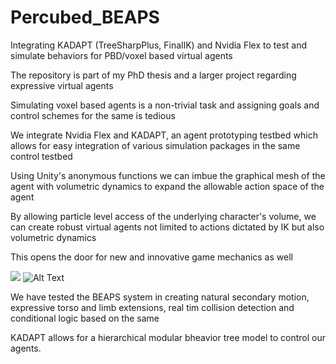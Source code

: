 # Percubed_BEAPS
Integrating KADAPT (TreeSharpPlus, FinalIK) and Nvidia Flex to test and simulate behaviors for PBD/voxel based virtual agents

The repository is part of my PhD thesis and a larger project regarding expressive virtual agents

Simulating voxel based agents is a non-trivial task and assigning goals and control schemes for the same is tedious

We integrate Nvidia Flex and KADAPT, an agent prototyping testbed which allows for easy integration of various simulation packages in the same control testbed

Using Unity's anonymous functions we can imbue the graphical mesh of the agent with volumetric dynamics to expand the allowable action space of the agent

By allowing particle level access of the underlying character's volume, we can create robust virtual agents not limited to actions dictated by IK but also volumetric dynamics

This opens the door for new and innovative game mechanics as well

![](https://drive.google.com/file/d/1PibYo48njlYgH9hM9La_olKyjYoVha1N/view?usp=sharing.gif)
![Alt Text](https://user-images.githubusercontent.com/22035965/140826566-a57706bf-0b96-4a0c-8f3f-36867e83c87e.gif)

We have tested the BEAPS system in creating natural secondary motion, expressive torso and limb extensions, real tim collision detection and conditional logic based on the same

KADAPT allows for a hierarchical modular bheavior tree model to control our agents.

